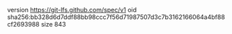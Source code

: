 version https://git-lfs.github.com/spec/v1
oid sha256:bb328d6d7ddf88bb98ccc7f56d71987507d3c7b3162166064a4bf88cf2693988
size 843

